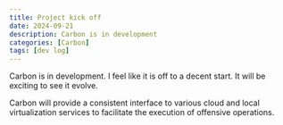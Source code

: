 ```yaml
---
title: Project kick off
date: 2024-09-21
description: Carbon is in development
categories: [Carbon]
tags: [dev log]
---
```


Carbon is in development. I feel like it is off to a decent start. It will be
exciting to see it evolve.

Carbon will provide a consistent interface to various cloud and local
virtualization services to facilitate the execution of offensive operations.
